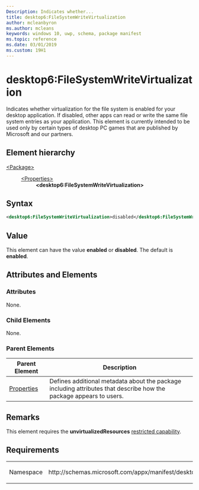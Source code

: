 ```yaml
---
Description: Indicates whether...
title: desktop6:FileSystemWriteVirtualization
author: mcleanbyron
ms.author: mcleans
keywords: windows 10, uwp, schema, package manifest
ms.topic: reference
ms.date: 03/01/2019
ms.custom: 19H1
---
```


# desktop6:FileSystemWriteVirtualization

Indicates whether virtualization for the file system is enabled for your desktop application. If disabled, other apps can read or write the same file system entries as your application. This element is currently intended to be used only by certain types of desktop PC games that are published by Microsoft and our partners.

## Element hierarchy

<dl>
<dt><a href="element-package.md">&lt;Package&gt;</a></dt>
<dd>
<dl>
<dt><a href="element-properties.md">&lt;Properties&gt;</a></dt>
<dd><b>&lt;desktop6:FileSystemWriteVirtualization&gt;</b></dd>
</dl>
</dd>
</dl>

## Syntax

``` xml
<desktop6:FileSystemWriteVirtualization>disabled</desktop6:FileSystemWriteVirtualization>
```

## Value

This element can have the value **enabled** or **disabled**. The default is **enabled**. 

## Attributes and Elements


### Attributes

None.

### Child Elements

None.

### Parent Elements

| Parent Element | Description |
|---------------|-------------|
| [Properties](element-properties.md) | Defines additional metadata about the package including attributes that describe how the package appears to users.  |

## Remarks

This element requires the **unvirtualizedResources** [restricted capability](https://docs.microsoft.com/windows/uwp/packaging/app-capability-declarations#restricted-capabilities).

## Requirements

<table>
<colgroup>
<col width="50%" />
<col width="50%" />
</colgroup>
<tbody>
<tr class="odd">
<td><p>Namespace</p></td>
<td><p>http://schemas.microsoft.com/appx/manifest/desktop/windows10/6</p></td>
</tr>
</tbody>
</table>

 

 



